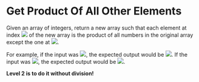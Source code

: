# Get Product Of All Other Elements
Given an array of integers, return a new array such that each element at index <img src="https://render.githubusercontent.com/render/math?math=i"> of the new array is the product of all numbers in the original array except the one at <img src="https://render.githubusercontent.com/render/math?math=i">.

For example, if the input was <img src="https://render.githubusercontent.com/render/math?math=\left[1,2,3,4,5\right]">, the expected output would be <img src="https://render.githubusercontent.com/render/math?math=\left[120, 60, 40, 30, 24\right]">. If the input was <img src="https://render.githubusercontent.com/render/math?math=\left[3,2,1\right]">, the expected output would be <img src="https://render.githubusercontent.com/render/math?math=\left[2, 3, 6\right]">.

**Level 2 is to do it without division!**

